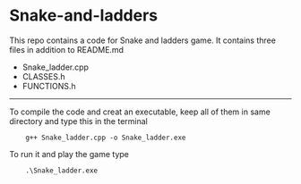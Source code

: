 # Snake-and-ladders
This repo contains a code for Snake and ladders game.
It contains three files in addition to README.md
+ Snake_ladder.cpp
+ CLASSES.h
+ FUNCTIONS.h
----
To compile the code and creat an executable, keep all of them in same directory and type this in  the terminal
```
    g++ Snake_ladder.cpp -o Snake_ladder.exe
```
To run it and play the game type
```
    .\Snake_ladder.exe
```

